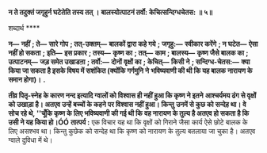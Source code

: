 **न ते तदुक्तं जगृहुर्न घटेतेति तस्य तत् ।** **बालस्योत्पाटनं तर्वो: केचित्सन्दिग्धचेतस: ॥ ५॥** 

शब्दार्थ **** 

**न—** **नहीं** **; ते—** **सारे गोप** **; तत्-उक्तम्—** **बालकों द्वारा कहे गये** **; जगृहु:—** **स्वीकार करेंगे** **; न घटेत—** **ऐसा नहीं हो सकता** **; इति—** **इस प्रकार** **; तस्य—** **कृष्ण का** **; तत्—** **काम** **; बालस्य—** **कृष्ण जैसे बालक का** **; उत्पाटनम्—** **जड़ समेत उखाडऩा** **; तर्वो:—** **दोनों** **वृक्षों का** **; केचित्—** **किसी ने** **; सन्दिग्ध-चेतस:—** **क्या किया जा सकता है इसके विषय में सशंकित (क्योंकि गर्गमुनि ने** **भविष्यवाणी की थी कि यह बालक नारायण के समान होगा)।** **.** 

**तीव्र पितृ-स्नेह के कारण नन्द इत्यादि ग्वालों को विश्वास ही नहीं हुआ कि कृष्ण ने इतने** **आश्चर्यमय ढंग से वृक्षों को उखाड़ा है। अतएव उन्हें बच्चों के कहने पर विश्वास नहीं हुआ। किन्तु** **उनमें से कुछ को सन्देह था। वे सोच रहे थे, ''चूँकि कृष्ण के लिए भविष्यवाणी की गई थी कि** **वह नारायण के तुल्य है अतएव हो सकता है कि उसी ने यह किया हो।ÓÓ** **तात्पर्य :** एक विचार यह था कि वृक्षों को गिराने जैसा कार्य ऐसे छोटे बालक के लिए असश्भव था। किन्तु कुछेक को सन्देह था कि कृष्ण को नारायण के तुल्य बतलाया जा चुका है। अतएव ग्वाले दुविधा में थे।  